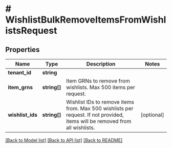# # WishlistBulkRemoveItemsFromWishlistsRequest


## Properties


Name | Type | Description | Notes
------------ | ------------- | ------------- | -------------
**tenant_id**| **string** |   |
**item_grns**| **string[]** | Item GRNs to remove from wishlists. Max 500 items per request.  |
**wishlist_ids**| **string[]** | Wishlist IDs to remove items from. Max 500 wishlists per request. If not provided, items will be removed from all wishlists.  | [optional]


[[Back to Model list]](../../README.md#models) [[Back to API list]](../../README.md#endpoints) [[Back to README]](../../README.md)